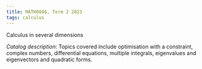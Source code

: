 ```yaml
---
title: MATH0046, Term 2 2023
tags: calculus
---
```


Calculus in several dimensions<!--more-->

*Catalog description*: Topics covered include optimisation with a constraint, complex numbers, differential equations, multiple integrals, eigenvalues and eigenvectors and quadratic forms.